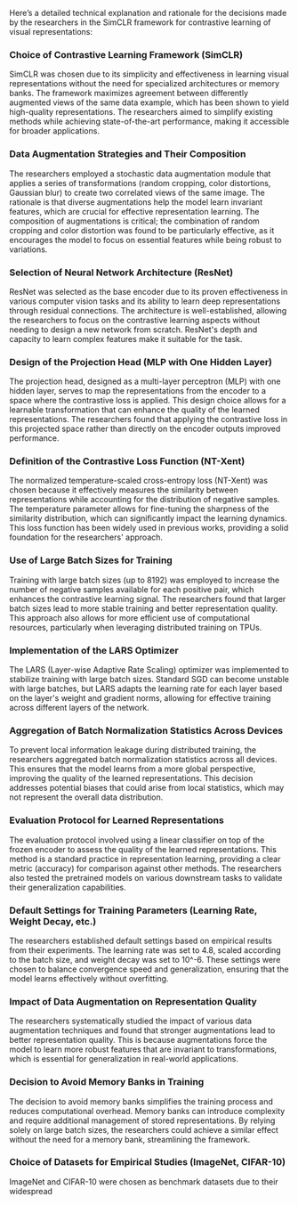 Here’s a detailed technical explanation and rationale for the decisions made by the researchers in the SimCLR framework for contrastive learning of visual representations:

### Choice of Contrastive Learning Framework (SimCLR)
SimCLR was chosen due to its simplicity and effectiveness in learning visual representations without the need for specialized architectures or memory banks. The framework maximizes agreement between differently augmented views of the same data example, which has been shown to yield high-quality representations. The researchers aimed to simplify existing methods while achieving state-of-the-art performance, making it accessible for broader applications.

### Data Augmentation Strategies and Their Composition
The researchers employed a stochastic data augmentation module that applies a series of transformations (random cropping, color distortions, Gaussian blur) to create two correlated views of the same image. The rationale is that diverse augmentations help the model learn invariant features, which are crucial for effective representation learning. The composition of augmentations is critical; the combination of random cropping and color distortion was found to be particularly effective, as it encourages the model to focus on essential features while being robust to variations.

### Selection of Neural Network Architecture (ResNet)
ResNet was selected as the base encoder due to its proven effectiveness in various computer vision tasks and its ability to learn deep representations through residual connections. The architecture is well-established, allowing the researchers to focus on the contrastive learning aspects without needing to design a new network from scratch. ResNet's depth and capacity to learn complex features make it suitable for the task.

### Design of the Projection Head (MLP with One Hidden Layer)
The projection head, designed as a multi-layer perceptron (MLP) with one hidden layer, serves to map the representations from the encoder to a space where the contrastive loss is applied. This design choice allows for a learnable transformation that can enhance the quality of the learned representations. The researchers found that applying the contrastive loss in this projected space rather than directly on the encoder outputs improved performance.

### Definition of the Contrastive Loss Function (NT-Xent)
The normalized temperature-scaled cross-entropy loss (NT-Xent) was chosen because it effectively measures the similarity between representations while accounting for the distribution of negative samples. The temperature parameter allows for fine-tuning the sharpness of the similarity distribution, which can significantly impact the learning dynamics. This loss function has been widely used in previous works, providing a solid foundation for the researchers' approach.

### Use of Large Batch Sizes for Training
Training with large batch sizes (up to 8192) was employed to increase the number of negative samples available for each positive pair, which enhances the contrastive learning signal. The researchers found that larger batch sizes lead to more stable training and better representation quality. This approach also allows for more efficient use of computational resources, particularly when leveraging distributed training on TPUs.

### Implementation of the LARS Optimizer
The LARS (Layer-wise Adaptive Rate Scaling) optimizer was implemented to stabilize training with large batch sizes. Standard SGD can become unstable with large batches, but LARS adapts the learning rate for each layer based on the layer's weight and gradient norms, allowing for effective training across different layers of the network.

### Aggregation of Batch Normalization Statistics Across Devices
To prevent local information leakage during distributed training, the researchers aggregated batch normalization statistics across all devices. This ensures that the model learns from a more global perspective, improving the quality of the learned representations. This decision addresses potential biases that could arise from local statistics, which may not represent the overall data distribution.

### Evaluation Protocol for Learned Representations
The evaluation protocol involved using a linear classifier on top of the frozen encoder to assess the quality of the learned representations. This method is a standard practice in representation learning, providing a clear metric (accuracy) for comparison against other methods. The researchers also tested the pretrained models on various downstream tasks to validate their generalization capabilities.

### Default Settings for Training Parameters (Learning Rate, Weight Decay, etc.)
The researchers established default settings based on empirical results from their experiments. The learning rate was set to 4.8, scaled according to the batch size, and weight decay was set to 10^-6. These settings were chosen to balance convergence speed and generalization, ensuring that the model learns effectively without overfitting.

### Impact of Data Augmentation on Representation Quality
The researchers systematically studied the impact of various data augmentation techniques and found that stronger augmentations lead to better representation quality. This is because augmentations force the model to learn more robust features that are invariant to transformations, which is essential for generalization in real-world applications.

### Decision to Avoid Memory Banks in Training
The decision to avoid memory banks simplifies the training process and reduces computational overhead. Memory banks can introduce complexity and require additional management of stored representations. By relying solely on large batch sizes, the researchers could achieve a similar effect without the need for a memory bank, streamlining the framework.

### Choice of Datasets for Empirical Studies (ImageNet, CIFAR-10)
ImageNet and CIFAR-10 were chosen as benchmark datasets due to their widespread